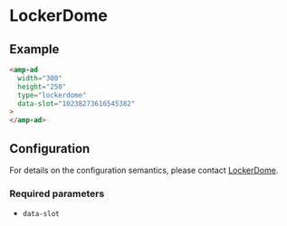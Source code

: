 <!---
Copyright 2017 The AMP HTML Authors. All Rights Reserved.

Licensed under the Apache License, Version 2.0 (the "License");
you may not use this file except in compliance with the License.
You may obtain a copy of the License at

      http://www.apache.org/licenses/LICENSE-2.0

Unless required by applicable law or agreed to in writing, software
distributed under the License is distributed on an "AS-IS" BASIS,
WITHOUT WARRANTIES OR CONDITIONS OF ANY KIND, either express or implied.
See the License for the specific language governing permissions and
limitations under the License.
-->

# LockerDome

## Example

```html
<amp-ad
  width="300"
  height="250"
  type="lockerdome"
  data-slot="10238273616545382"
>
</amp-ad>
```

## Configuration

For details on the configuration semantics, please contact [LockerDome](https://lockerdome.com).

### Required parameters

- `data-slot`
